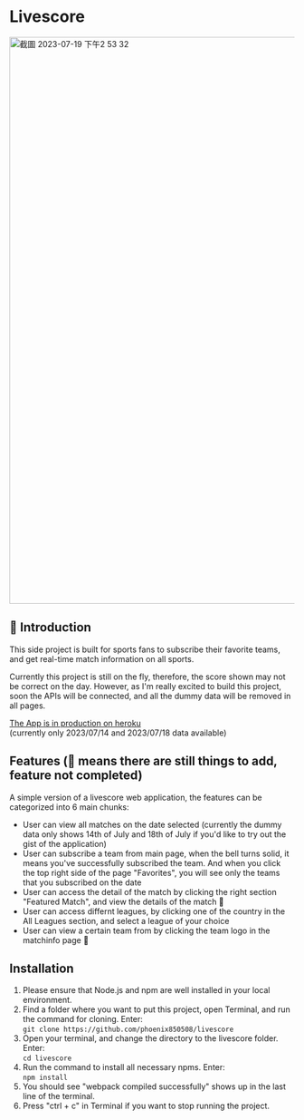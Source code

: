 # Livescore

<img width="1000" alt="截圖 2023-07-19 下午2 53 32" src="https://github.com/phoenix850508/livescore/assets/121414639/3cb5cd01-8558-442d-839d-ed7460341d3e">

## 🏀 Introduction

This side project is built for sports fans to subscribe their favorite teams, and get real-time match information on all sports.

Currently this project is still on the fly, therefore, the score shown may not be correct on the day. However, as I'm really excited to build this project, soon the APIs will be connected, and all the dummy data will be removed in all pages.

[The App is in production on heroku](https://livescore-2f15c0310cf4.herokuapp.com)
<br />(currently only 2023/07/14 and 2023/07/18 data available)

## Features (🚧 means there are still things to add, feature not completed)

A simple version of a livescore web application, the features can be categorized into 6 main chunks:

- User can view all matches on the date selected (currently the dummy data only shows 14th of July and 18th of July if you'd like to try out the gist of the application)
- User can subscribe a team from main page, when the bell turns solid, it means you've successfully subscribed the team. And when you click the top right side of the page "Favorites", you will see only the teams that you subscribed on the date
- User can access the detail of the match by clicking the right section "Featured Match", and view the details of the match 🚧
- User can access differnt leagues, by clicking one of the country in the All Leagues section, and select a league of your choice
- User can view a certain team from by clicking the team logo in the matchinfo page 🚧

## Installation

1. Please ensure that Node.js and npm are well installed in your local environment.
2. Find a folder where you want to put this project, open Terminal, and run the command for cloning. Enter:
   <br /> `git clone https://github.com/phoenix850508/livescore`
3. Open your terminal, and change the directory to the livescore folder. Enter:
   <br /> `cd livescore`
4. Run the command to install all necessary npms. Enter:
   <br /> `npm install`
5. You should see "webpack compiled successfully" shows up in the last line of the terminal.
6. Press "ctrl + c" in Terminal if you want to stop running the project.

